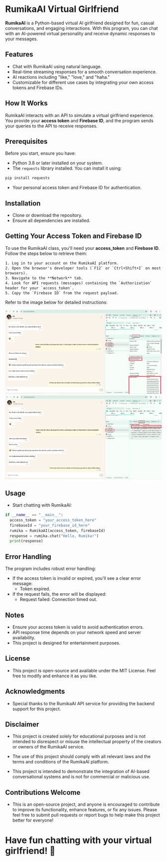 # RumikaAI Virtual Girlfriend
**RumikaAI** is a Python-based virtual AI girlfriend designed for fun, casual conversations, and engaging interactions. With this program, you can chat with an AI-powered virtual personality and receive dynamic responses to your messages.

## Features
- Chat with RumikaAI using natural language.
- Real-time streaming responses for a smooth conversation experience.
- AI reactions including "like," "love," and "haha."
- Customizable for different use cases by integrating your own access tokens and Firebase IDs.

## How It Works
RumikaAI interacts with an API to simulate a virtual girlfriend experience. You provide your **access token** and **Firebase ID**, and the program sends your queries to the API to receive responses.

## Prerequisites
Before you start, ensure you have:
- Python 3.8 or later installed on your system.
- The `requests` library installed. You can install it using:
```bash
pip install requests
```
- Your personal access token and Firebase ID for authentication.

## Installation
- Clone or download the repository.
- Ensure all dependencies are installed.

## Getting Your Access Token and Firebase ID

To use the RumikaAI class, you'll need your **access_token** and **Firebase ID**. Follow the steps below to retrieve them:
```
1. Log in to your account on the RumikaAI platform.
2. Open the browser's developer tools (`F12` or `Ctrl+Shift+I` on most browsers).
3. Navigate to the **Network** tab.
4. Look for API requests (messages) containing the `Authorization` header for your `access_token`.
5. Copy the `Firebase ID` from the request payload.
```

Refer to the image below for detailed instructions:

![How to Get Access Token](access_token.png)
![How to Get Firebase ID](Firebase_ID.png)

## Usage
- Start chatting with RumikaAI:

```python
if __name__ == "__main__":
  access_token = "your_access_token_here"
  firebaseId = "your_firebase_id_here"
  rumika = RumikaAI(access_token, firebaseId)
  response = rumika.chat("Hello, Rumika!")
  print(response)
```

## Error Handling
The program includes robust error handling:

- If the access token is invalid or expired, you'll see a clear error message:
  - Token expired.
- If the request fails, the error will be displayed:
  - Request failed: Connection timed out.

## Notes
- Ensure your access token is valid to avoid authentication errors.
- API response time depends on your network speed and server availability.
- This project is designed for entertainment purposes.

## License
- This project is open-source and available under the MIT License. Feel free to modify and enhance it as you like.

## Acknowledgments
- Special thanks to the RumikaAI API service for providing the backend support for this project.

## Disclaimer
- This project is created solely for educational purposes and is not intended to disrespect or misuse the intellectual property of the creators or owners of the RumikaAI service.

- The use of this project should comply with all relevant laws and the terms and conditions of the RumikaAI platform.

- This project is intended to demonstrate the integration of AI-based conversational systems and is not for commercial or malicious use.

## Contributions Welcome
- This is an open-source project, and anyone is encouraged to contribute to improve its functionality, enhance features, or fix any issues. Please feel free to submit pull requests or report bugs to help make this project better for everyone!

# Have fun chatting with your virtual girlfriend! 💖
